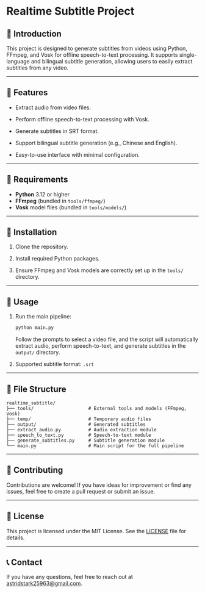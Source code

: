# Realtime Subtitle Project

## 📖 Introduction

This project is designed to generate subtitles from videos using Python, FFmpeg, and Vosk for offline speech-to-text processing. It supports single-language and bilingual subtitle generation, allowing users to easily extract subtitles from any video.

---

## 🌟 Features

- Extract audio from video files.

- Perform offline speech-to-text processing with Vosk.

- Generate subtitles in SRT format.

- Support bilingual subtitle generation (e.g., Chinese and English).

- Easy-to-use interface with minimal configuration.


---

## 🔧 Requirements

- **Python** 3.12 or higher
- **FFmpeg** (bundled in `tools/ffmpeg/`)
- **Vosk** model files (bundled in `tools/models/`)

---

## 📂 Installation

1. Clone the repository.
2. Install required Python packages.

3. Ensure FFmpeg and Vosk models are correctly set up in the `tools/` directory.


------

## 🚀 Usage

1. Run the main pipeline:

   ```bash
   python main.py
   ```

   Follow the prompts to select a video file, and the script will automatically extract audio, perform speech-to-text, and generate subtitles in the `output/` directory.

2. Supported subtitle format: `.srt`

------

## 📁 File Structure

```
realtime_subtitle/
├── tools/                    # External tools and models (FFmpeg, Vosk)
├── temp/                     # Temporary audio files
├── output/                   # Generated subtitles
├── extract_audio.py          # Audio extraction module
├── speech_to_text.py         # Speech-to-text module
├── generate_subtitles.py     # Subtitle generation module
└── main.py                   # Main script for the full pipeline
```

------

## 🤝 Contributing

Contributions are welcome! If you have ideas for improvement or find any issues, feel free to create a pull request or submit an issue.

------

## 📜 License

This project is licensed under the MIT License. See the [LICENSE](./LICENSE.txt) file for details.

------

## 📞 Contact

If you have any questions, feel free to reach out at [astridstark25963@gmail.com](mailto:astridstark25963@gmail.com).
